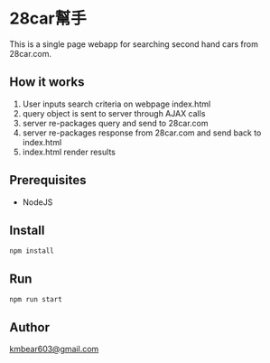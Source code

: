 # 28car幫手
This is a single page webapp for searching second hand cars from 28car.com.

## How it works
1. User inputs search criteria on webpage index.html
1. query object is sent to server through AJAX calls
1. server re-packages query and send to 28car.com
1. server re-packages response from 28car.com and send back to index.html
1. index.html render results

## Prerequisites
* NodeJS

## Install
    npm install

## Run
    npm run start

## Author
kmbear603@gmail.com
